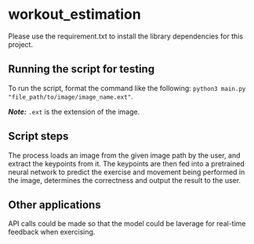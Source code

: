 # workout_estimation
Please use the requirement.txt to install the library dependencies for this
project.

## Running the script for testing
To run the script, format the command like the following:
`python3 main.py "file_path/to/image/image_name.ext"`. 

***Note:*** `.ext` is
the extension of the image.

## Script steps
The process loads an image from the given image path by the user, and extract
the keypoints from it. The keypoints are then fed into a pretrained neural
network to predict the exercise and movement being performed in the image,
determines the correctness and output the result to the user.

## Other applications
API calls could be made so that the model could be laverage for real-time
feedback when exercising.
